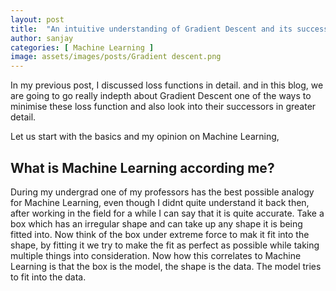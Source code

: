 ```yaml
---
layout: post
title:  "An intuitive understanding of Gradient Descent and its successors"
author: sanjay
categories: [ Machine Learning ]
image: assets/images/posts/Gradient descent.png
---
```


In my previous post, I discussed loss functions in detail. and in this blog, we are going to go really indepth about Gradient Descent one of the ways to minimise these loss function and also look into their successors in greater detail.

Let us start with the basics and my opinion on Machine Learning,

## What is Machine Learning according me?
During my undergrad one of my professors has the best possible analogy for Machine Learning, even though I didnt quite understand it back then, after working in the field for a while I can say that it is quite accurate. Take a box which has an irregular shape and can take up any shape it is being fitted into. Now think of the box under extreme force to mak it fit into the shape, by fitting it we try to make the fit as perfect as possible while taking multiple things into consideration. Now how this correlates to Machine Learning is that the box is the model, the shape is the data. The model tries to fit into the data.